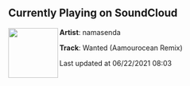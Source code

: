 ## Currently Playing on SoundCloud

[<img align="left" width="100" src="https://i1.sndcdn.com/artworks-j2PKfwnSpx2L-0-t500x500.jpg">](https://soundcloud.com/namasenda/wanted-aamourocean-remix?in=aamourocean/sets/namasenda-wanted-aamourocean)

**Artist**: namasenda 

**Track**: Wanted (Aamourocean Remix)

Last updated at 06/22/2021 08:03
